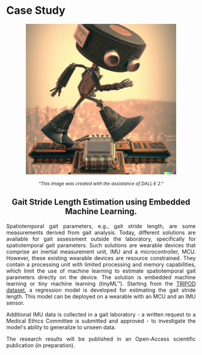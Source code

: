 # Case Study

<div style="text-align: center">
  <p>
    <img width="400px" class="center-block" src="../img/Image - Use case.png">
  </p>
</div>

<div style="text-align: center">
  <i>
    <p style="font-size: 12px"> "This image was created with the assistance of DALL·E 2."
    </p>
  </i>
</div>

<div style="text-align: center">
  <p><h2>
  Gait Stride Length Estimation using Embedded Machine Learning.
  </h2>
  </p>
</div>

<div style="text-align: justify">
  <p>Spatiotemporal gait parameters, e.g., gait stride length, are some measurements derived from gait analysis. Today, different solutions are available for gait assessment outside the laboratory, specifically for spatiotemporal gait parameters. Such solutions are wearable devices that comprise an inertial measurement unit, IMU and a microcontroller, MCU. However, these existing wearable devices are resource constrained. They contain a processing unit with limited processing and memory capabilities, which limit the use of machine learning to estimate spatiotemporal gait parameters directly on the device. The solution is embedded machine learning or tiny machine learning (tinyML™). Starting from the <a href="https://www.mdpi.com/2306-5729/6/9/95"> TRIPOD dataset</a>, a regression model is developed for estimating the gait stride length. This model can be deployed on a wearable with an MCU and an IMU sensor.</p>
</div>
<div style="text-align: justify">
    <p>Additional IMU data is collected in a gait laboratory - a written request to a Medical Ethics Committee is submitted and approved - to investigate the model's ability to generalize to unseen data.</p>
</div>


<div style="text-align: justify"> The research results will be published in an Open-Access scientific publication (in preparation).
</div>

<br>